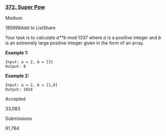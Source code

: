 ### [372. Super Pow](https://leetcode.com/problems/super-pow/)

Medium

185698Add to ListShare

Your task is to calculate *a**b* mod 1337 where *a* is a positive integer and *b* is an extremely large positive integer given in the form of an array.

**Example 1:**

```
Input: a = 2, b = [3]
Output: 8
```

**Example 2:**

```
Input: a = 2, b = [1,0]
Output: 1024
```

Accepted

33,083

Submissions

91,784